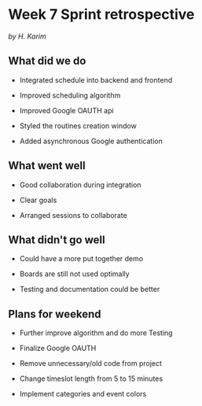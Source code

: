 # Week 7 Sprint retrospective

_by H. Karim_

  

## What did we do

- Integrated schedule into backend and frontend

- Improved scheduling algorithm

- Improved Google OAUTH api

- Styled the routines creation window

- Added asynchronous Google authentication


## What went well

- Good collaboration during integration

- Clear goals

- Arranged sessions to collaborate

  

## What didn't go well

- Could have a more put together demo

- Boards are still not used optimally

- Testing and documentation could be better 

## Plans for weekend

- Further improve algorithm and do more Testing

- Finalize Google OAUTH

- Remove unnecessary/old code from project

- Change timeslot length from 5 to 15 minutes

- Implement categories and event colors
